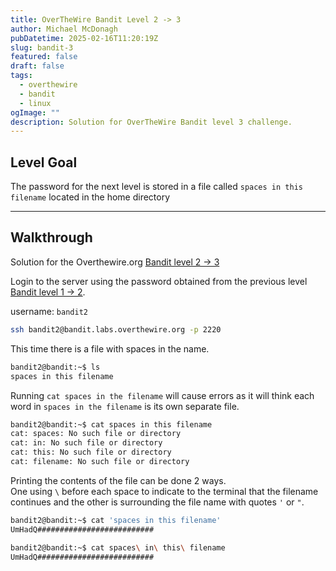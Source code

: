 ```yaml
---
title: OverTheWire Bandit Level 2 -> 3
author: Michael McDonagh
pubDatetime: 2025-02-16T11:20:19Z
slug: bandit-3
featured: false
draft: false
tags:
  - overthewire
  - bandit
  - linux
ogImage: ""
description: Solution for OverTheWire Bandit level 3 challenge.
---
```



## Level Goal

The password for the next level is stored in a file called `spaces in this filename` located in the home directory

---

## Walkthrough  

Solution for the Overthewire.org [Bandit level 2 -> 3](https://overthewire.org/wargames/bandit/bandit3.html)  

Login to the server using the password obtained from the previous level [Bandit level 1 -> 2](/posts/overthewire/bandit-2).

username: `bandit2`

```bash
ssh bandit2@bandit.labs.overthewire.org -p 2220
```

This time there is a file with spaces in the name.  

```bash
bandit2@bandit:~$ ls 
spaces in this filename 
```

Running `cat spaces in the filename` will cause errors as it will think each word in `spaces in the filename` is its own separate file.  

```bash
bandit2@bandit:~$ cat spaces in this filename
cat: spaces: No such file or directory 
cat: in: No such file or directory 
cat: this: No such file or directory
cat: filename: No such file or directory
```

Printing the contents of the file can be done 2 ways.  
One using `\` before each space to indicate to the terminal that the filename continues and the other is surrounding the file name with quotes `'` or `"`.

```bash
bandit2@bandit:~$ cat 'spaces in this filename'
UmHadQ##########################

bandit2@bandit:~$ cat spaces\ in\ this\ filename
UmHadQ##########################
```
